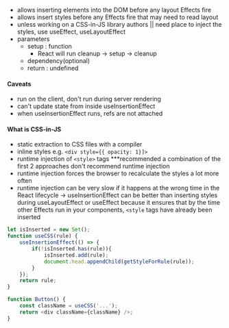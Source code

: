 - allows inserting elements into the DOM before any layout Effects fire 
- allows insert styles before any Effects fire that may need to read layout
- unless working on a CSS-in-JS library authors || need place to inject the styles, use useEffect, useLayoutEffect 
- parameters
	- setup : function 
		- React will run cleanup -> setup -> cleanup 
	- dependency(optional)
	- return : undefined

#### Caveats
- run on the client, don't run during server rendering 
- can't update state from inside useInsertionEffect
- when useInsertionEffect runs, refs are not attached 


#### What is CSS-in-JS 
- static extraction to CSS files with a compiler
- inline styles e.g. `<div style={{ opacity: 1}]>`
- runtime injection of `<style>` tags
***recommended a combination of the first 2 approaches
don't recommend runtime injection 
 - runtime injection forces the browser to recalculate the styles a lot more often
 - runtime injection can be very slow if it happens at the wrong time in the React lifecycle
-> useInsertionEffect can be better than inserting styles during useLayoutEffect or useEffect because it ensures that by the time other Effects run in your components, `<style` tags have already been inserted 



```js
let isInserted = new Set();
function useCSS(rule) {
	useInsertionEffect(() => {
		if(!isInserted.has(rule)){
			isInserted.add(rule);
			document.head.appendChild(getStyleForRule(rule));
		}
	});
	return rule;
}

function Button() {
	const className = useCSS('...');
	return <div className={className} />;
}

```